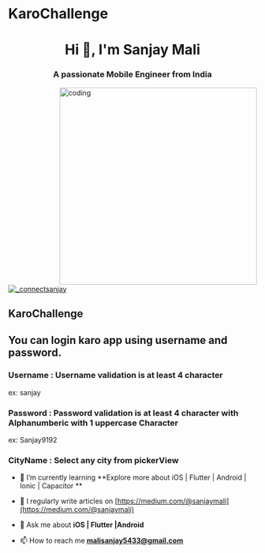 # KaroChallenge 


<h1 align="center">Hi 👋, I'm Sanjay Mali</h1>
<h3 align="center">A passionate Mobile Engineer from India</h3>
<img align= "right" alt= "coding" width="400" src="https://user-images.githubusercontent.com/55389276/140866485-8fb1c876-9a8f-4d6a-98dc-08c4981eaf70.gif">
<p align="left"> <a href="https://
  .com/_connectsanjay" target="blank"><img src="https://img.shields.io/twitter/follow/_connectsanjay?logo=twitter&style=for-the-badge" alt="_connectsanjay" /></a> </p>


<h2>KaroChallenge</h2>

## You can login karo app using username and password.

### Username : Username validation is at least 4 character
  ex: sanjay
### Password : Password validation is at least 4 character with Alphanumberic with 1 uppercase Character  
  ex: Sanjay9192
### CityName : Select any city from pickerView



- 🌱 I’m currently learning **Explore more about iOS | Flutter | Android | Ionic | Capacitor **

- 📝 I regularly write articles on [https://medium.com/@sanjaymali](https://medium.com/@sanjaymali)

- 💬 Ask me about **iOS | Flutter |Android**

- 📫 How to reach me **malisanjay5433@gmail.com**
